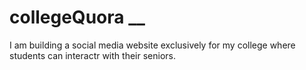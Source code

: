# collegeQuora __
I am building a social media website exclusively for my college where students can interactr with their seniors.
